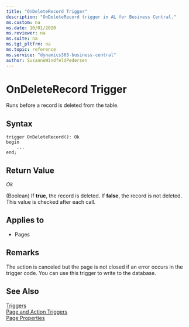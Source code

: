 ```yaml
---
title: "OnDeleteRecord Trigger"
description: "OnDeleteRecord trigger in AL for Business Central."
ms.custom: na
ms.date: 10/01/2020
ms.reviewer: na
ms.suite: na
ms.tgt_pltfrm: na
ms.topic: reference
ms.service: "dynamics365-business-central"
author: SusanneWindfeldPedersen
---
```


# OnDeleteRecord Trigger

Runs before a record is deleted from the table.  
  
## Syntax  

```AL
trigger OnDeleteRecord(): Ok
begin
    ...
end;
``` 
  
## Return Value

 *Ok*  
  
 \(Boolean\) If **true**, the record is deleted. If **false**, the record is not deleted. This value is checked after each  call.  
  
## Applies to  
  
- Pages  
  
## Remarks  

The action is canceled but the page is not closed if an error occurs in the trigger code. You can use this trigger to write to the database.  
  
## See Also  

[Triggers](devenv-triggers.md)  
[Page and Action Triggers](devenv-page-and-action-triggers.md)  
[Page Properties](../properties/devenv-page-properties.md)  